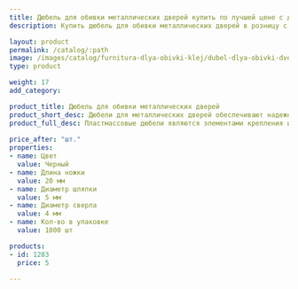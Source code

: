 ```yaml
---
title: Дюбель для обивки металлических дверей купить по лучшей цене с доставкой - Поролоныч
description: Купить дюбель для обивки металлических дверей в розницу с доставкой по Москве в интернет-магазине Поролоныча.

layout: product
permalink: /catalog/:path
image: /images/catalog/furnitura-dlya-obivki-klej/dubel-dlya-obivki-dverey-01_1600w.jpg
type: product

weight: 17
add_category: 

product_title: Дюбель для обивки металлических дверей
product_short_desc: Дюбели для металлических дверей обеспечивают надежное крепление гвоздя и дверного полотна.
product_full_desc: Пластмассовые дюбели являются элементами крепления искусственной кожи и металла.
        
price_after: "шт."
properties:
- name: Цвет
  value: Черный
- name: Длина ножки
  value: 20 мм
- name: Диаметр шляпки
  value: 5 мм
- name: Диаметр сверла
  value: 4 мм
- name: Кол-во в упаковке
  value: 1000 шт

products:
- id: 1283
  price: 5

---
```

